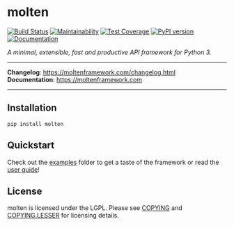 # molten

[![Build Status](https://travis-ci.org/Bogdanp/molten.svg?branch=master)](https://travis-ci.org/Bogdanp/molten)
[![Maintainability](https://api.codeclimate.com/v1/badges/f7ab5fdd188fda33c3e1/maintainability)](https://codeclimate.com/github/Bogdanp/molten/maintainability)
[![Test Coverage](https://api.codeclimate.com/v1/badges/f7ab5fdd188fda33c3e1/test_coverage)](https://codeclimate.com/github/Bogdanp/molten/test_coverage)
[![PyPI version](https://badge.fury.io/py/molten.svg)](https://badge.fury.io/py/molten)
[![Documentation](https://img.shields.io/badge/doc-latest-brightgreen.svg)](https://moltenframework.com)

*A minimal, extensible, fast and productive API framework for Python 3.*

<hr/>

**Changelog**: https://moltenframework.com/changelog.html <br/>
**Documentation**: https://moltenframework.com

<hr/>


## Installation

    pip install molten


## Quickstart

Check out the [examples] folder to get a taste of the framework or
read the [user guide]!


## License

molten is licensed under the LGPL.  Please see [COPYING] and
[COPYING.LESSER] for licensing details.

[COPYING.LESSER]: https://github.com/Bogdanp/molten/blob/master/COPYING.LESSER
[COPYING]: https://github.com/Bogdanp/molten/blob/master/COPYING
[examples]: https://github.com/Bogdanp/molten/blob/master/examples
[user guide]: https://moltenframework.com/guide.html
